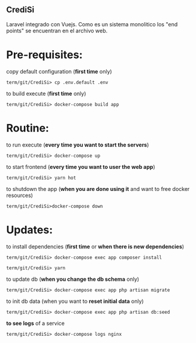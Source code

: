 ## CrediSi

Laravel integrado con Vuejs. Como es un sistema monolitico los "end points" se encuentran en el archivo web.

# Pre-requisites:

copy default configuration (**first time** only)

`term/git/CrediSi> cp .env.default .env`

to build execute (**first time** only)

`term/git/CrediSi> docker-compose build app`

# Routine:

to run execute (**every time you want to start the servers**)

`term/git/CrediSi> docker-compose up`

to start frontend (**every time you want to user the web app**)

`term/git/CrediSi> yarn hot`

to shutdown the app (**when you are done using it** and want to free docker resources)

`term/git/CrediSi>docker-compose down`

# Updates:

to install dependencies (**first time** or **when there is new dependencies**)

`term/git/CrediSi> docker-compose exec app composer install`

`term/git/CrediSi> yarn`

to update db (**when you change the db schema** only)

`term/git/CrediSi> docker-compose exec app php artisan migrate`

to init db data (when you want to **reset initial data** only)

`term/git/CrediSi> docker-compose exec app php artisan db:seed`

**to see logs** of a service

`term/git/CrediSi> docker-compose logs nginx`